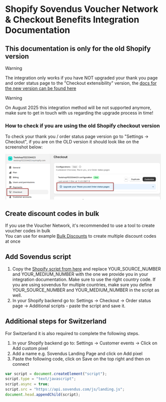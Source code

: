 # Shopify Sovendus Voucher Network & Checkout Benefits Integration Documentation

## This documentation is only for the old Shopify version

> [!WARNING]
> The integration only works if you have NOT upgraded your thank you page and order status page to the "Checkout extensibility" version, the [docs for the new version can be found here](https://developer-hub.sovendus.com/Voucher-Network-Checkout-Benefits/Web-Integration/Shopify-App-(new-Version))

> [!WARNING]
> On August 2025 this integration method will be not supported anymore, make sure to get in touch with us regarding the upgrade process in time!
>
### How to check if you are using the old Shopify checkout version

To check your thank you / order status page version go to "Settings -> Checkout", if you are on the OLD version it should look like on the screenshot below:

![Old Shopify Checkout Version](https://raw.githubusercontent.com/Sovendus-GmbH/Sovendus-Integrations-Documentation/main/vn-cb/web/shopify-script-old/old-shopify-checkout-version.png)

## Create discount codes in bulk

If you use the Voucher Network, it's recommended to use a tool to create voucher codes in bulk \
You can use for example [Bulk Discounts](https://apps.shopify.com/bulk-discounts) to create multiple discount codes at once

## Add Sovendus script

1. Copy the [Shopify script from here](https://github.com/Sovendus-GmbH/Sovendus-Integrations-Documentation/blob/main/vn-cb/web/shopify-script-old/shopify.template.html) and replace YOUR_SOURCE_NUMBER and YOUR_MEDIUM_NUMBER with the one we provide you in your integration documentation. Make sure to use the right country code. If you are using sovendus for multiple countries, make sure you define YOUR_SOURCE_NUMBER and YOUR_MEDIUM_NUMBER in the script as well.
2. In your Shopify backend go to: Settings -> Checkout -> Order status page -> Additional scripts - paste the script and save it.

## Additional steps for Switzerland

For Switzerland it is also required to complete the following steps.

1. In your Shopify backend go to: Settings -> Customer events -> Click on Add custom pixel
2. Add a name e.g. Sovendus Landing Page and click on Add pixel
3. Paste the following code, click on Save on the top right and then on connect

```javascript
var script = document.createElement("script");
script.type = "text/javascript";
script.async = true;
script.src = "https://api.sovendus.com/js/landing.js";
document.head.appendChild(script);
```
